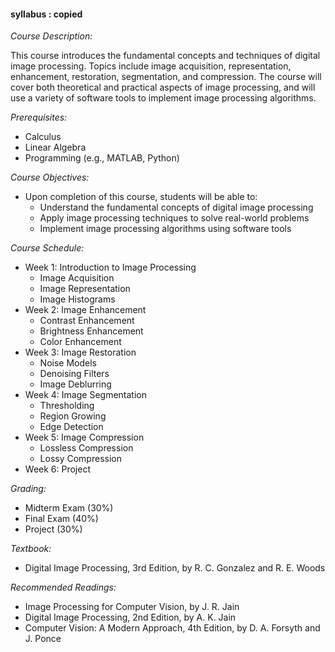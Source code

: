 #### syllabus : copied

*Course Description:*

This course introduces the fundamental concepts and techniques of digital image processing. Topics include image acquisition, representation, enhancement, restoration, segmentation, and compression. The course will cover both theoretical and practical aspects of image processing, and will use a variety of software tools to implement image processing algorithms.

*Prerequisites:*

* Calculus
* Linear Algebra
* Programming (e.g., MATLAB, Python)

*Course Objectives:*

* Upon completion of this course, students will be able to:
    * Understand the fundamental concepts of digital image processing
    * Apply image processing techniques to solve real-world problems
    * Implement image processing algorithms using software tools

*Course Schedule:*

* Week 1: Introduction to Image Processing
    * Image Acquisition
    * Image Representation
    * Image Histograms
* Week 2: Image Enhancement
    * Contrast Enhancement
    * Brightness Enhancement
    * Color Enhancement
* Week 3: Image Restoration
    * Noise Models
    * Denoising Filters
    * Image Deblurring
* Week 4: Image Segmentation
    * Thresholding
    * Region Growing
    * Edge Detection
* Week 5: Image Compression
    * Lossless Compression
    * Lossy Compression
* Week 6: Project

*Grading:*

* Midterm Exam (30%)
* Final Exam (40%)
* Project (30%)

*Textbook:*

* Digital Image Processing, 3rd Edition, by R. C. Gonzalez and R. E. Woods

*Recommended Readings:*

* Image Processing for Computer Vision, by J. R. Jain
* Digital Image Processing, 2nd Edition, by A. K. Jain
* Computer Vision: A Modern Approach, 4th Edition, by D. A. Forsyth and J. Ponce

